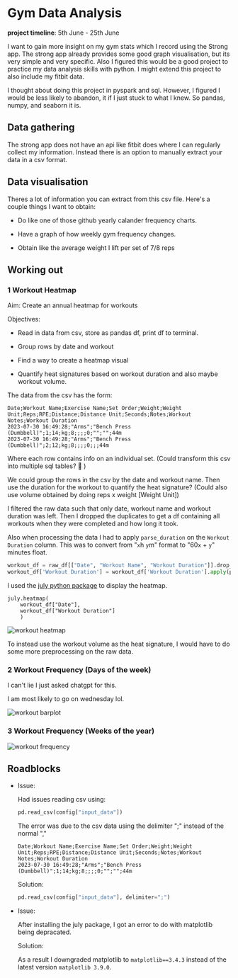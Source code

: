# Gym Data Analysis

**project timeline**: 5th June - 25th June


I want to gain more insight on my gym stats which I record using the Strong app. The strong app already provides some good graph visualisation, but its very simple and very specific. Also I figured this would be a good project to practice my data analysis skills with python. I might extend this project to also include my fitbit data. 

I thought about doing this project in pyspark and sql. However, I figured I would be less likely to abandon, it if I just stuck to what I knew. So pandas, numpy, and seaborn it is.

## Data gathering

The strong app does not have an api like fitbit does where I can regularly collect my information. Instead there is an option to manually extract your data in a csv format. 


## Data visualisation

Theres a lot of information you can extract from this csv file. Here's a couple things I want to obtain:

* Do like one of those github yearly calander frequency charts.

* Have a graph of how weekly gym frequency changes.

* Obtain like the average weight I lift per set of 7/8 reps

## Working out

### 1 Workout Heatmap

Aim: Create an annual heatmap for workouts

Objectives:

* Read in data from csv, store as pandas df, print df to terminal.

* Group rows by date and workout

* Find a way to create a heatmap visual

* Quantify heat signatures based on workout duration and also maybe workout volume.


The data from the csv has the form:

```
Date;Workout Name;Exercise Name;Set Order;Weight;Weight Unit;Reps;RPE;Distance;Distance Unit;Seconds;Notes;Workout Notes;Workout Duration
2023-07-30 16:49:28;"Arms";"Bench Press (Dumbbell)";1;14;kg;8;;;;0;"";"";44m
2023-07-30 16:49:28;"Arms";"Bench Press (Dumbbell)";2;12;kg;8;;;;0;;;44m
```

Where each row contains info on an individual set. (Could transform this csv into multiple sql tables? 🤔 )

We could group the rows in the csv by the date and workout name. Then use the duration for the workout to quantify the heat signature? (Could also use volume obtained by doing reps x weight [Weight Unit])

I filtered the raw data such that only date, workout name and workout duration was left. Then I dropped the duplicates to get a df containing all workouts when they were completed and how long it took.

Also when processing the data I had to apply `parse_duration` on the `Workout Duration` column. This was to convert from "`x`h `y`m" format to "60`x` + `y`" minutes float.
```python
workout_df = raw_df[["Date", "Workout Name", "Workout Duration"]].drop_duplicates()
workout_df['Workout Duration'] = workout_df['Workout Duration'].apply(parse_duration)
```

I used the [july python package](https://github.com/e-hulten/july/) to display the heatmap. 

```
july.heatmap(
    workout_df["Date"], 
    workout_df["Workout Duration"]
    )
```

![workout heatmap](../assets/gym-data-analysis/workout_heatmap.png)

To instead use the workout volume as the heat signature, I would have to do some more preprocessing on the raw data. 

### 2 Workout Frequency (Days of the week)

I can't lie I just asked chatgpt for this.

I am most likely to go on wednesday lol.

![workout barplot](../assets/gym-data-analysis/workout_barplot.png)

### 3 Workout Frequency (Weeks of the year)

![workout frequency](../assets/gym-data-analysis/weekly_workout_barplot.png)

## Roadblocks

*   Issue:

    Had issues reading csv using:
    ```python
    pd.read_csv(config["input_data"])
    ```
    The error was due to the csv data using the delimiter ";" instead of the normal ","

    ```
    Date;Workout Name;Exercise Name;Set Order;Weight;Weight Unit;Reps;RPE;Distance;Distance Unit;Seconds;Notes;Workout Notes;Workout Duration
    2023-07-30 16:49:28;"Arms";"Bench Press (Dumbbell)";1;14;kg;8;;;;0;"";"";44m
    ```

    Solution:

    ```python
    pd.read_csv(config["input_data"], delimiter=";")
    ```

* Issue:

    After installing the july package, I got an error to do with matplotlib being depracated. 

    Solution:

    As a result I downgraded matplotlib to `matplotlib==3.4.3` instead of the latest version `matplotlib 3.9.0`. 